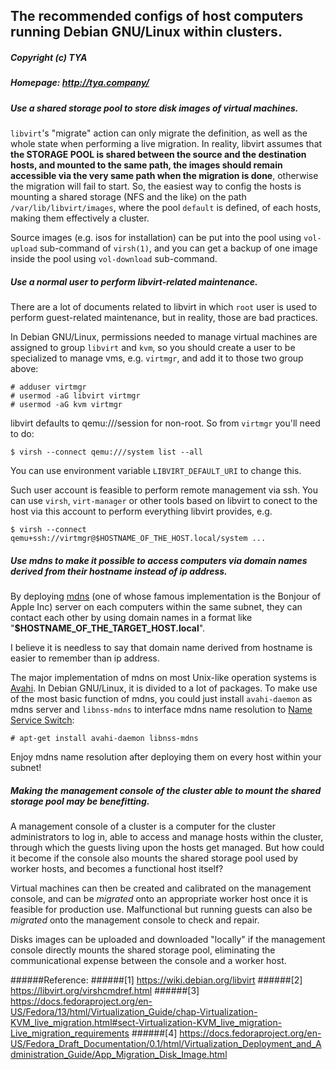 ## The recommended configs of host computers running Debian GNU/Linux within clusters.
##### Copyright (c) TYA
##### Homepage: http://tya.company/

##### Use a shared storage pool to store disk images of virtual machines.

`libvirt`'s "migrate" action can only migrate the definition, as well as the whole state when performing a live migration. In reality, libvirt assumes that **the STORAGE POOL is shared between the source and the destination hosts, and mounted to the same path, the images should remain accessible via the very same path when the migration is done**, otherwise the migration will fail to start. So, the easiest way to config the hosts is mounting a shared storage (NFS and the like) on the path `/var/lib/libvirt/images`, where the pool `default` is defined, of each hosts, making them effectively a cluster.

Source images (e.g. isos for installation) can be put into the pool using `vol-upload` sub-command of `virsh(1)`, and you can get a backup of one image inside the pool using `vol-download` sub-command.

##### Use a normal user to perform libvirt-related maintenance.

There are a lot of documents related to libvirt in which `root` user is used to perform guest-related maintenance, but in reality, those are bad practices.

In Debian GNU/Linux, permissions needed to manage virtual machines are assigned to group `libvirt` and `kvm`, so you should create a user to be specialized to manage vms, e.g. `virtmgr`, and add it to those two group above:

```
# adduser virtmgr
# usermod -aG libvirt virtmgr
# usermod -aG kvm virtmgr
```

libvirt defaults to qemu:///session for non-root. So from `virtmgr` you'll need to do: 

`$ virsh --connect qemu:///system list --all`

You can use environment variable `LIBVIRT_DEFAULT_URI` to change this. 

Such user account is feasible to perform remote management via ssh. You can use `virsh`, `virt-manager` or other tools based on libvirt to conect to the host via this account to perform everything libvirt provides, e.g.

`$ virsh --connect qemu+ssh://virtmgr@$HOSTNAME_OF_THE_HOST.local/system ...`

##### Use mdns to make it possible to access computers via domain names derived from their hostname instead of ip address.

By deploying [mdns](https://en.wikipedia.org/wiki/Multicast_DNS) (one of whose famous implementation is the Bonjour of Apple Inc) server on each computers within the same subnet, they can contact each other by using domain names in a format like "**$HOSTNAME_OF_THE_TARGET_HOST.local**".

I believe it is needless to say that domain name derived from hostname is easier to remember than ip address.

The major implementation of mdns on most Unix-like operation systems is [Avahi](https://en.wikipedia.org/wiki/Avahi_%28software%29). In Debian GNU/Linux, it is divided to a lot of packages. To make use of the most basic function of mdns, you could just install `avahi-daemon` as mdns server and `libnss-mdns` to interface mdns name resolution to [Name Service Switch](https://en.wikipedia.org/wiki/Name_Service_Switch):

`# apt-get install avahi-daemon libnss-mdns`

Enjoy mdns name resolution after deploying them on every host within your subnet!

##### Making the management console of the cluster able to mount the shared storage pool may be benefitting.

A management console of a cluster is a computer for the cluster administrators to log in, able to access and manage hosts within the cluster, through which the guests living upon the hosts get managed. But how could it become if the console also mounts the shared storage pool used by worker hosts, and becomes a functional host itself?

Virtual machines can then be created and calibrated on the management console, and can be *migrated* onto an appropriate worker host once it is feasible for production use. Malfunctional but running guests can also be *migrated* onto the management console to check and repair.

Disks images can be uploaded and downloaded "locally" if the management console directly mounts the shared storage pool, eliminating the communicational expense between the console and a worker host.

######Reference: 
######[1] https://wiki.debian.org/libvirt
######[2] https://libvirt.org/virshcmdref.html
######[3] https://docs.fedoraproject.org/en-US/Fedora/13/html/Virtualization_Guide/chap-Virtualization-KVM_live_migration.html#sect-Virtualization-KVM_live_migration-Live_migration_requirements
######[4] https://docs.fedoraproject.org/en-US/Fedora_Draft_Documentation/0.1/html/Virtualization_Deployment_and_Administration_Guide/App_Migration_Disk_Image.html
